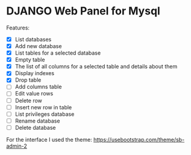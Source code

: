 # DJANGO Web Panel for Mysql

Features:

- [x] List databases
- [x] Add new database
- [x] List tables for a selected database
- [x] Empty table 
- [x] The list of all columns for a selected table and details about them
- [x] Display indexes 
- [x] Drop table
- [ ] Add columns table
- [ ] Edit value rows 
- [ ] Delete row 
- [ ] Insert new row in table
- [ ] List privileges database 
- [ ] Rename database
- [ ] Delete database

For the interface I used the theme: https://usebootstrap.com/theme/sb-admin-2
